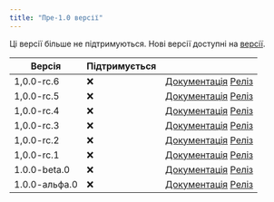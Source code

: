 ```yaml
---
title: "Пре-1.0 версії"
---
```


Ці версії більше не підтримуються. Нові версії доступні на [версії](versions.md).

| Версія        | Підтримується |                                                                                                                                                            |
| ------------- | ------------- | ---------------------------------------------------------------------------------------------------------------------------------------------------------- |
| 1,0.0-rc.6    | :x:           | [Документація](https://docs.butterfly.linwood.dev/docs/1.0.0-rc.6/intro) [Реліз](https://github.com/LinwoodDev/Butterfly/releases/tag/v1.0.0-rc.6)       |
| 1,0.0-rc.5    | :x:           | [Документація](https://docs.butterfly.linwood.dev/docs/1.0.0-rc.5/intro) [Реліз](https://github.com/LinwoodDev/Butterfly/releases/tag/v1.0.0-rc.5)       |
| 1,0.0-rc.4    | :x:           | [Документація](https://docs.butterfly.linwood.dev/docs/1.0.0-rc.4/intro) [Реліз](https://github.com/LinwoodDev/Butterfly/releases/tag/v1.0.0-rc.4)       |
| 1,0.0-rc.3    | :x:           | [Документація](https://docs.butterfly.linwood.dev/docs/1.0.0-rc.3/intro) [Реліз](https://github.com/LinwoodDev/Butterfly/releases/tag/v1.0.0-rc.3)       |
| 1,0.0-rc.2    | :x:           | [Документація](https://docs.butterfly.linwood.dev/docs/1.0.0-rc.2/intro) [Реліз](https://github.com/LinwoodDev/Butterfly/releases/tag/v1.0.0-rc.2)       |
| 1,0.0-rc.1    | :x:           | [Документація](https://docs.butterfly.linwood.dev/docs/1.0.0-rc.1/intro) [Реліз](https://github.com/LinwoodDev/Butterfly/releases/tag/v1.0.0-rc.1)       |
| 1.0.0-beta.0  | :x:           | [Документація](https://docs.butterfly.linwood.dev/docs/1.0.0-beta.0/intro) [Реліз](https://github.com/LinwoodDev/Butterfly/releases/tag/v1.0.0-beta.0)   |
| 1.0.0-альфа.0 | :x:           | [Документація](https://docs.butterfly.linwood.dev/docs/1.0.0-alpha.0/intro) [Реліз](https://github.com/LinwoodDev/Butterfly/releases/tag/v1.0.0-alpha.0) |
